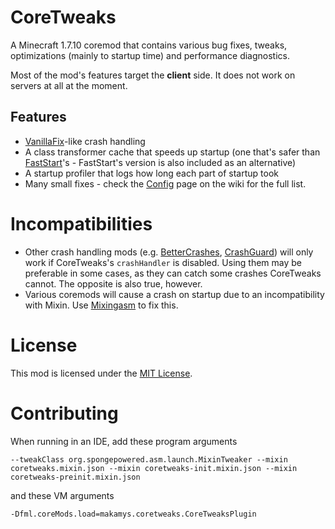 # CoreTweaks

A Minecraft 1.7.10 coremod that contains various bug fixes, tweaks, optimizations (mainly to startup time) and performance diagnostics.

Most of the mod's features target the **client** side. It does not work on servers at all at the moment.

## Features
* [VanillaFix](https://www.curseforge.com/minecraft/mc-mods/vanillafix)-like crash handling
* A class transformer cache that speeds up startup (one that's safer than [FastStart](https://github.com/makamys/FastStart)'s - FastStart's version is also included as an alternative)
* A startup profiler that logs how long each part of startup took
* Many small fixes - check the [Config](https://github.com/makamys/CoreTweaks/wiki/Config) page on the wiki for the full list.

# Incompatibilities

* Other crash handling mods (e.g. [BetterCrashes](https://github.com/vfyjxf/BetterCrashes), [CrashGuard](https://github.com/FalsePattern/CrashGuard)) will only work if CoreTweaks's `crashHandler` is disabled. Using them may be preferable in some cases, as they can catch some crashes CoreTweaks cannot. The opposite is also true, however.
* Various coremods will cause a crash on startup due to an incompatibility with Mixin. Use [Mixingasm](https://github.com/makamys/Mixingasm) to fix this.

# License

This mod is licensed under the [MIT License](https://github.com/makamys/CoreTweaks/blob/master/LICENSE).

# Contributing

When running in an IDE, add these program arguments
```
--tweakClass org.spongepowered.asm.launch.MixinTweaker --mixin coretweaks.mixin.json --mixin coretweaks-init.mixin.json --mixin coretweaks-preinit.mixin.json
```
and these VM arguments
```
-Dfml.coreMods.load=makamys.coretweaks.CoreTweaksPlugin
```
